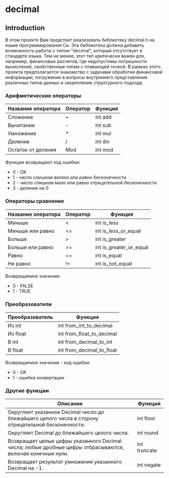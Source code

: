 # decimal

## Introduction

В этом проекте Вам предстоит реализовать библиотеку decimal.h на языке программирования Си. Эта библиотека должна добавить возможность работы с типом "decimal", который отсутствует в стандарте языка. Тем не менее, этот тип критически важен для, например, финансовых расчетов, где недопустимы погрешности вычислений, свойственные типам с плавающей точкой. В рамках этого проекта предполагается знакомство с задачами обработки финансовой информации, погружение в вопросы внутреннего представления различных типов данных и закрепление структурного подхода.

### Арифметические операторы

| Название оператора | Оператор  | Функция |
| ------ | ------ |------|
| Сложение | + | int  add |
| Вычитание | - | int  sub |
| Умножение | * | int  mul|
| Деление | / | int  div |
| Остаток от деления | Mod | int  mod |

Функции возвращают код ошибки:

- 0 - OK
- 1 - число слишком велико или равно бесконечности
- 2 - число слишком мало или равно отрицательной бесконечности
- 3 - деление на 0

### Операторы сравнение

| Название оператора | Оператор  | Функция |
| ------ | ------ | ------ |
| Меньше  | < | int  is_less |
| Меньше или равно | <= | int  is_less_or_equal |
| Больше | \> |  int  is_greater |
| Больше или равно | \>= | int  is_greater_or_equal |
| Равно | == |  int  is_equal  |
| Не равно | != |  int  is_not_equal |

Возвращаемое значение:

- 0 - FALSE
- 1 - TRUE

### Преобразователи

| Преобразователь | Функция |
| ------ | ------ |
| Из int | int  from_int_to_decimal |
| Из float  | int  from_float_to_decimal |
| В int  | int  from_decimal_to_int |
| В float  | int  from_decimal_to_float |

Возвращаемое значение - код ошибки:

- 0 - OK
- 1 - ошибка конвертации

### Другие функции

| Описание | Функция |
| -------- | ------- |
| Округляет указанное Decimal число до ближайшего целого числа в сторону отрицательной бесконечности. | int  floor     |
| Округляет Decimal до ближайшего целого числа. | int  round     |
| Возвращает целые цифры указанного Decimal числа; любые дробные цифры отбрасываются, включая конечные нули. | int  truncate |
| Возвращает результат умножения указанного Decimal на -1. | int  negate |
